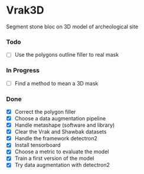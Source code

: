 # Vrak3D 

Segment stone bloc on 3D model of archeological site 

### Todo

-  [ ] Use the polygons outline filler to real mask


### In Progress

-  [ ] Find a method to mean a 3D mask 

### Done
-  [x] Correct the polygon filler 
-  [x] Choose a data augmentation pipeline
-  [x] Handle metashape (software and library)
-  [x] Clear the Vrak and Shawbak datasets
-  [x] Handle the framework detectron2
-  [x] Install tensorboard 
-  [x] Choose a metric to evaluate the model
-  [x] Train a first version of the model
-  [x] Try data augmentation with detectron2
